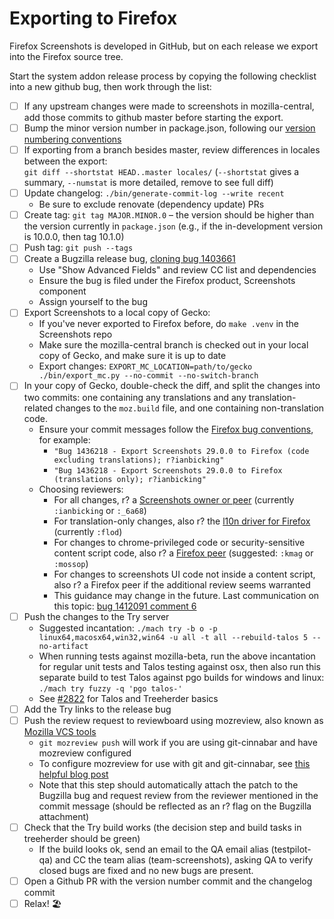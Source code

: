 # Exporting to Firefox

Firefox Screenshots is developed in GitHub, but on each release we export into the Firefox
source tree.

Start the system addon release process by copying the following checklist into a new github bug, then work through the list:

- [ ] If any upstream changes were made to screenshots in mozilla-central, add those commits to github master before starting the export.
- [ ] Bump the minor version number in package.json, following our [version numbering conventions](https://github.com/mozilla-services/screenshots/issues/2647)
- [ ] If exporting from a branch besides master, review differences in locales between the export: <br> `git diff --shortstat HEAD..master locales/` (`--shortstat` gives a summary, `--numstat` is more detailed, remove to see full diff)
- [ ] Update changelog: `./bin/generate-commit-log --write recent`
  - Be sure to exclude renovate (dependency update) PRs
- [ ] Create tag: `git tag MAJOR.MINOR.0` – the version should be higher than the version currently in `package.json` (e.g., if the in-development version is 10.0.0, then tag 10.1.0)
- [ ] Push tag: `git push --tags`
- [ ] Create a Bugzilla release bug, [cloning bug 1403661](https://bugzilla.mozilla.org/enter_bug.cgi?format=__default__&product=Firefox&cloned_bug_id=1403661)
  - Use "Show Advanced Fields" and review CC list and dependencies
  - Ensure the bug is filed under the Firefox product, Screenshots component
  - Assign yourself to the bug
- [ ] Export Screenshots to a local copy of Gecko:
  - If you've never exported to Firefox before, do `make .venv` in the Screenshots repo
  - Make sure the mozilla-central branch is checked out in your local copy of Gecko, and make sure it is up to date
  - Export changes: `EXPORT_MC_LOCATION=path/to/gecko ./bin/export_mc.py --no-commit --no-switch-branch`
- [ ] In your copy of Gecko, double-check the diff, and split the changes into two commits: one containing any translations and any translation-related changes to the `moz.build` file, and one containing non-translation code.
  - Ensure your commit messages follow the [Firefox bug conventions](https://mdn.io/Committing_Rules_and_Responsibilities), for example: 
    - `"Bug 1436218 - Export Screenshots 29.0.0 to Firefox (code excluding translations); r?ianbicking"`
    - `"Bug 1436218 - Export Screenshots 29.0.0 to Firefox (translations only); r?ianbicking"`
  - Choosing reviewers:
    - For all changes, r? a [Screenshots owner or peer](https://wiki.mozilla.org/Modules/All#Screenshots) (currently `:ianbicking` or `:_6a68`)
    - For translation-only changes, also r? the [l10n driver for Firefox](https://wiki.mozilla.org/L10n:Mozilla_Team) (currently `:flod`)
    - For changes to chrome-privileged code or security-sensitive content script code, also r? a [Firefox peer](https://wiki.mozilla.org/Modules/All#Firefox) (suggested: `:kmag` or `:mossop`)
    - For changes to screenshots UI code not inside a content script, also r? a Firefox peer if the additional review seems warranted
    - This guidance may change in the future. Last communication on this topic: [bug 1412091 comment 6](https://bugzilla.mozilla.org/show_bug.cgi?id=1412091#c6)
- [ ] Push the changes to the Try server
  - Suggested incantation: `./mach try -b o -p linux64,macosx64,win32,win64 -u all -t all --rebuild-talos 5 --no-artifact`
  - When running tests against mozilla-beta, run the above incantation for regular unit tests and Talos testing against osx, then also run this separate build to test Talos against pgo builds for windows and linux: `./mach try fuzzy -q 'pgo talos-'`
  - See [#2822](https://github.com/mozilla-services/screenshots/issues/2822) for Talos and Treeherder basics
- [ ] Add the Try links to the release bug
- [ ] Push the review request to reviewboard using mozreview, also known as [Mozilla VCS tools](https://mozilla-version-control-tools.readthedocs.io/en/latest/)
  - `git mozreview push` will work if you are using git-cinnabar and have mozreview configured
  - To configure mozreview for use with git and git-cinnabar, see [this helpful blog post](https://sny.no/2016/03/geckogit)
  - Note that this step should automatically attach the patch to the Bugzilla bug and request review from the reviewer mentioned in the commit message (should be reflected as an r? flag on the Bugzilla attachment)
- [ ] Check that the Try build works (the decision step and build tasks in treeherder should be green)
  - If the build looks ok, send an email to the QA email alias (testpilot-qa) and CC the team alias (team-screenshots), asking QA to verify closed bugs are fixed and no new bugs are present.
- [ ] Open a Github PR with the version number commit and the changelog commit
- [ ] Relax! :beach_umbrella:
